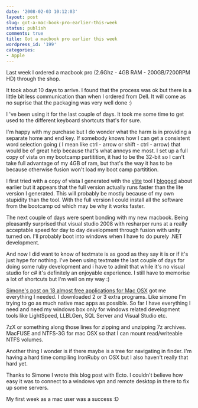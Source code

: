 ```yaml
---
date: '2008-02-03 10:12:03'
layout: post
slug: got-a-mac-book-pro-earlier-this-week
status: publish
comments: true
title: Got a macbook pro earlier this week
wordpress_id: '199'
categories:
- Apple
---
```


Last week I ordered a macbook pro (2.6Ghz - 4GB RAM - 200GB/7200RPM HD) through the shop.

It took about 10 days to arrive. I found that the process was ok but there is a little bit less communication than when I ordered from Dell.
It will come as no suprise that the packaging was very well done :)

I 've been using it for the last couple of days. It took me some time to get used to the different keyboard shortcuts that's for sure.  

I'm happy with my purchase but I do wonder what the harm is in providing a separate home and end key. If somebody knows how I can get a consistent word selection going ( I mean like ctrl - arrow or shift - ctrl - arrow) that would be of great help because that's what annoys me most.
I set up a full copy of vista on my bootcamp partitition, it had to be the 32-bit so I can't take full advantage of my 4GB of ram, but that's the way it has to be because otherwise fusion won't load my boot camp partitition.

I first tried with a copy of vista I generated with the [vlite](http://www.vlite.net/) tool I [blogged](http://flanders.co.nz/blog/archive/2007/09/21/vlite-stripping-down-your-vista-install.aspx) about earlier but it appears that the full version actually runs faster than the lite version I generated. This will probably be mostly because of my own stupidity than the tool. With the full version I could install all the software from the bootcamp cd which may be why it works faster.

The next couple of days were spent bonding with my new macbook. Being pleasantly surprised that visual studio 2008 with resharper runs at a really acceptable speed for day to day development through fusion with unity turned on. I'll probably boot into windows when I have to do purely .NET development.

And now I did want to know of textmate is as good as they say it is or if it's just hype for nothing. I've been using textmate the last couple of days for doing some ruby development and i have to admit that while it's no visual studio for c# it's definitely an enjoyable experience. I still have to memorise a lot of shortcuts but I'm well on my way :)

[Simone's post on 18 almost free applications for Mac OSX](http://codeclimber.net.nz/archive/2008/01/21/18-almost-free-applications-on-my-Mac.aspx) got me everything I needed. I downloaded 2 or 3 extra programs. Like simone I'm trying to go as much native mac apps as possible. So far I have everything I need and need my windows box only for windows related development tools like LightSpeed, LLBLGen, SQL Server and Visual Studio etc.

7zX or something along those lines for zipping and unzipping 7z archives.  
MacFUSE and NTFS-3G for mac OSX so that I can mount read/writeable NTFS volumes.

Another thing I wonder is if there maybe is a tree for navigating in finder. I'm having a hard time compiling IronRuby on OSX but I also haven't really that hard yet.

Thanks to Simone I wrote this blog post with Ecto. I couldn't believe how easy it was to connect to a windows vpn and remote desktop in there to fix up some servers.

My first week as a mac user was a success :D
